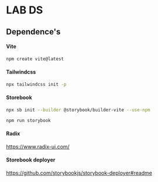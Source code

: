 # LAB DS

## Dependence's

#### Vite

```sh
npm create vite@latest
```

#### Tailwindcss

```sh
npx tailwindcss init -p
```

#### Storebook

```sh
npx sb init --builder @storybook/builder-vite --use-npm
```

```sh
npm run storybook
```

#### Radix

https://www.radix-ui.com/

#### Storebook deployer

https://github.com/storybookjs/storybook-deployer#readme

